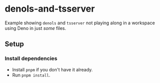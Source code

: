 # denols-and-tsserver

Example showing `denols` and `tsserver` not playing along in a workspace using Deno in just _some_ files.

## Setup

### Install dependencies

- Install `pnpm` if you don't have it already.
- Run `pnpm install`.
